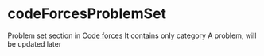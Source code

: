 # codeForcesProblemSet
Problem set section in [Code forces](http://codeforces.com/)
It contains only category A problem, will be updated later
